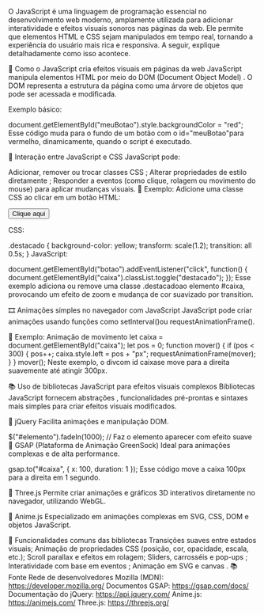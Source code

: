 O JavaScript é uma linguagem de programação essencial no desenvolvimento web moderno, amplamente utilizada para adicionar interatividade e efeitos visuais sonoros nas páginas da web. Ele permite que elementos HTML e CSS sejam manipulados em tempo real, tornando a experiência do usuário mais rica e responsiva. A seguir, explique detalhadamente como isso acontece.

🧩 Como o JavaScript cria efeitos visuais em páginas da web
JavaScript manipula elementos HTML por meio do DOM (Document Object Model) . O DOM representa a estrutura da página como uma árvore de objetos que pode ser acessada e modificada.

Exemplo básico:

document.getElementById("meuBotao").style.backgroundColor = "red";
Esse código muda para o fundo de um botão com o id="meuBotao"para vermelho, dinamicamente, quando o script é executado.

🎨 Interação entre JavaScript e CSS
JavaScript pode:

Adicionar, remover ou trocar classes CSS ;
Alterar propriedades de estilo diretamente ;
Responder a eventos (como clique, rolagem ou movimento do mouse) para aplicar mudanças visuais.
📌 Exemplo: Adicione uma classe CSS ao clicar em um botão
HTML:

<button id="botao">Clique aqui</button>
<div id="caixa"></div>
CSS:

.destacado {
  background-color: yellow;
  transform: scale(1.2);
  transition: all 0.5s;
}
JavaScript:

document.getElementById("botao").addEventListener("click", function() {
  document.getElementById("caixa").classList.toggle("destacado");
});
Esse exemplo adiciona ou remove uma classe .destacadoao elemento #caixa, provocando um efeito de zoom e mudança de cor suavizado por transition.

🎞️ Animações simples no navegador com JavaScript
JavaScript pode criar animações usando funções como setInterval()ou requestAnimationFrame().

📌 Exemplo: Animação de movimento
let caixa = document.getElementById("caixa");
let pos = 0;
function mover() {
  if (pos < 300) {
    pos++;
    caixa.style.left = pos + "px";
    requestAnimationFrame(mover);
  }
}
mover();
Neste exemplo, o divcom id caixase move para a direita suavemente até atingir 300px.

📚 Uso de bibliotecas JavaScript para efeitos visuais complexos
Bibliotecas JavaScript fornecem abstrações , funcionalidades pré-prontas e sintaxes mais simples para criar efeitos visuais modificados.

🔹 jQuery
Facilita animações e manipulação DOM.

$("#elemento").fadeIn(1000); // Faz o elemento aparecer com efeito suave
🔹 GSAP (Plataforma de Animação GreenSock)
Ideal para animações complexas e de alta performance.

gsap.to("#caixa", { x: 100, duration: 1 });
Esse código move a caixa 100px para a direita em 1 segundo.

🔹 Three.js
Permite criar animações e gráficos 3D interativos diretamente no navegador, utilizando WebGL.

🔹 Anime.js
Especializado em animações complexas em SVG, CSS, DOM e objetos JavaScript.

🔁 Funcionalidades comuns das bibliotecas
Transições suaves entre estados visuais;
Animação de propriedades CSS (posição, cor, opacidade, escala, etc.);
Scroll parallax e efeitos em rolagem;
Sliders, carrosséis e pop-ups ;
Interatividade com base em eventos ;
Animação em SVG e canvas .
📚 Fonte
Rede de desenvolvedores Mozilla (MDN): https://developer.mozilla.org/
Documentos GSAP: https://gsap.com/docs/
Documentação do jQuery: https://api.jquery.com/
Anime.js: https://animejs.com/
Three.js: https://threejs.org/
